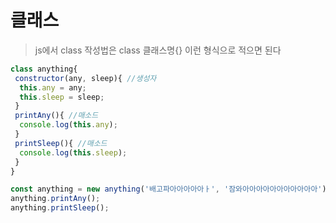 # 클래스

> js에서 class 작성법은 class 클래스명{} 이런 형식으로 적으면 된다

``` javascript
class anything{
 constructor(any, sleep){ //생성자
  this.any = any;
  this.sleep = sleep;
 }
 printAny(){ //매소드
  console.log(this.any);
 }
 printSleep(){ //매소드
  console.log(this.sleep);
 }
}

const anything = new anything('배고파아아아아아ㅏ', '잠와아아아아아아아아아아아');
anything.printAny();
anything.printSleep();
```
